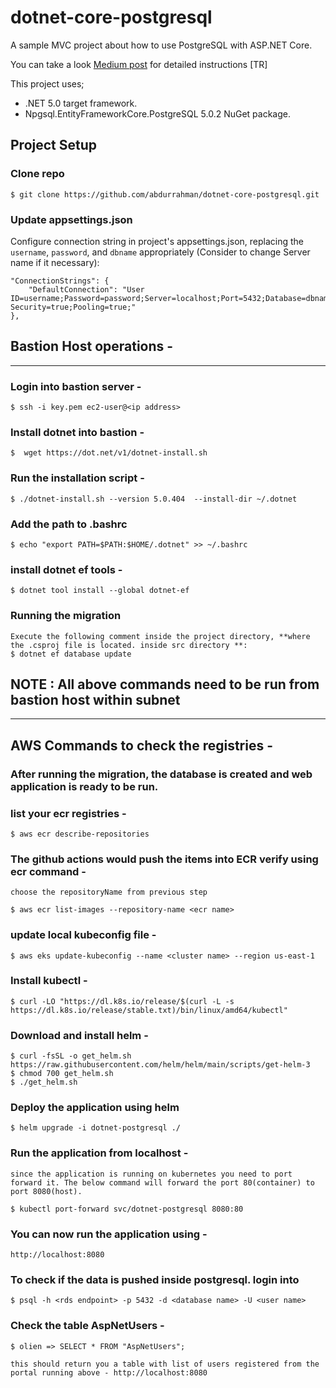 # dotnet-core-postgresql

A sample MVC project about how to use PostgreSQL with ASP.NET Core.

You can take a look [Medium post](https://medium.com/@isikabdurrahman/net-core-ile-postgresql-kullan%C4%B1m%C4%B1-7aa025ec9123) for detailed instructions [TR]

This project uses;
- .NET 5.0 target framework.
- Npgsql.EntityFrameworkCore.PostgreSQL 5.0.2 NuGet package.

## Project Setup

### Clone repo


    $ git clone https://github.com/abdurrahman/dotnet-core-postgresql.git


### Update appsettings.json

Configure connection string in project's appsettings.json, replacing the `username`, `password`, and `dbname` appropriately (Consider to change Server name if it necessary):


    "ConnectionStrings": {
        "DefaultConnection": "User ID=username;Password=password;Server=localhost;Port=5432;Database=dbname;Integrated Security=true;Pooling=true;"
    },


## Bastion Host operations - 
---

### Login into bastion server - 

    $ ssh -i key.pem ec2-user@<ip address>

### Install dotnet into bastion - 

    $  wget https://dot.net/v1/dotnet-install.sh 

### Run the installation script - 

    $ ./dotnet-install.sh --version 5.0.404  --install-dir ~/.dotnet

### Add the path to .bashrc 

    $ echo "export PATH=$PATH:$HOME/.dotnet" >> ~/.bashrc


### install dotnet ef tools - 

    $ dotnet tool install --global dotnet-ef

### Running the migration 

    Execute the following comment inside the project directory, **where the .csproj file is located. inside src directory **:
    $ dotnet ef database update


## NOTE : All above commands need to be run from bastion host within subnet

---

## AWS Commands to check the registries - 

### After running the migration, the database is created and web application is ready to be run. 


### list your ecr registries - 

    $ aws ecr describe-repositories

### The github actions would push the items into ECR verify using ecr command - 

    choose the repositoryName from previous step

    $ aws ecr list-images --repository-name <ecr name>

### update local kubeconfig file - 

    $ aws eks update-kubeconfig --name <cluster name> --region us-east-1

### Install kubectl -

    $ curl -LO "https://dl.k8s.io/release/$(curl -L -s https://dl.k8s.io/release/stable.txt)/bin/linux/amd64/kubectl"

### Download and install helm  - 

    $ curl -fsSL -o get_helm.sh https://raw.githubusercontent.com/helm/helm/main/scripts/get-helm-3
    $ chmod 700 get_helm.sh
    $ ./get_helm.sh


### Deploy the application using helm 

    $ helm upgrade -i dotnet-postgresql ./  


### Run the application from localhost - 

    since the application is running on kubernetes you need to port forward it. The below command will forward the port 80(container) to port 8080(host).

    $ kubectl port-forward svc/dotnet-postgresql 8080:80

### You can now run the application using - 
    
    http://localhost:8080

### To check if the data is pushed inside postgresql. login into 

    $ psql -h <rds endpoint> -p 5432 -d <database name> -U <user name> 


### Check the table AspNetUsers -

    $ olien => SELECT * FROM "AspNetUsers";

    this should return you a table with list of users registered from the portal running above - http://localhost:8080

